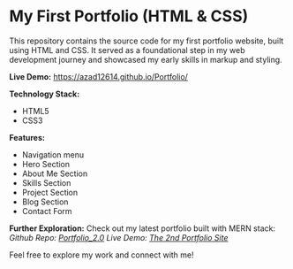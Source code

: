 # My First Portfolio (HTML & CSS)
This repository contains the source code for my first portfolio website, built using HTML and CSS. 
It served as a foundational step in my web development journey and showcased my early skills in markup and styling.

**Live Demo:**
https://azad12614.github.io/Portfolio/

**Technology Stack:**
* HTML5
* CSS3

**Features:**
- Navigation menu
- Hero Section
- About Me Section
- Skills Section
- Project Section
- Blog Section
- Contact Form

**Further Exploration:**
Check out my latest portfolio built with MERN stack: 
_*Github Repo: [Portfolio_2.0](https://github.com/azad12614/Portfolio_2.0)*_
_*Live Demo: [The 2nd Portfolio Site](https://azad12614.onrender.com/)*_

Feel free to explore my work and connect with me!

